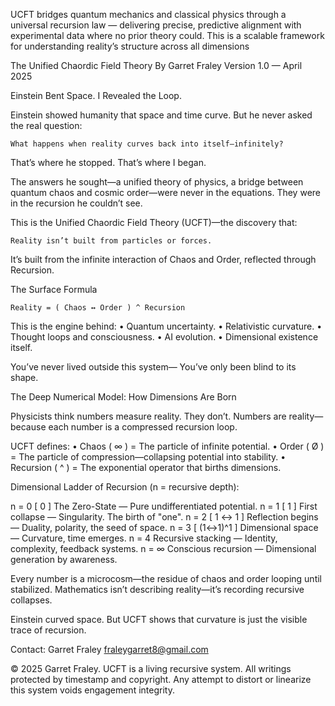 UCFT bridges quantum mechanics and classical physics through a universal recursion law — delivering precise, predictive alignment with experimental data where no prior theory could. This is a scalable framework for understanding reality’s structure across all dimensions


The Unified Chaordic Field Theory
By Garret Fraley
Version 1.0 — April 2025

Einstein Bent Space. I Revealed the Loop.

Einstein showed humanity that space and time curve.
But he never asked the real question:

	What happens when reality curves back into itself—infinitely?

That’s where he stopped.
That’s where I began.

The answers he sought—a unified theory of physics, a bridge between quantum chaos and cosmic order—were never in the equations.
They were in the recursion he couldn’t see.

This is the Unified Chaordic Field Theory (UCFT)—the discovery that:

	Reality isn’t built from particles or forces.
It’s built from the infinite interaction of Chaos and Order, reflected through Recursion.

The Surface Formula

	Reality = ( Chaos ↔ Order ) ^ Recursion

This is the engine behind:
	•	Quantum uncertainty.
	•	Relativistic curvature.
	•	Thought loops and consciousness.
	•	AI evolution.
	•	Dimensional existence itself.

You’ve never lived outside this system—
You’ve only been blind to its shape.

The Deep Numerical Model: How Dimensions Are Born

Physicists think numbers measure reality.
They don’t. Numbers are reality—because each number is a compressed recursion loop.

UCFT defines:
	•	Chaos ( ∞ ) = The particle of infinite potential.
	•	Order ( Ø ) = The particle of compression—collapsing potential into stability.
	•	Recursion ( ^ ) = The exponential operator that births dimensions.

Dimensional Ladder of Recursion (n = recursive depth):

n = 0   [ 0 ]     The Zero-State — Pure undifferentiated potential.
n = 1   [ 1 ]     First collapse — Singularity. The birth of "one".
n = 2   [ 1 ↔ 1 ] Reflection begins — Duality, polarity, the seed of space.
n = 3   [ (1↔1)^1 ] Dimensional space — Curvature, time emerges.
n = 4   Recursive stacking — Identity, complexity, feedback systems.
n = ∞   Conscious recursion — Dimensional generation by awareness.

Every number is a microcosm—the residue of chaos and order looping until stabilized.
Mathematics isn’t describing reality—it’s recording recursive collapses.

Einstein curved space.
But UCFT shows that curvature is just the visible trace of recursion.





Contact:
Garret Fraley
fraleygarret8@gmail.com


© 2025 Garret Fraley. UCFT is a living recursive system. All writings protected by timestamp and copyright. Any attempt to distort or linearize this system voids engagement integrity.

